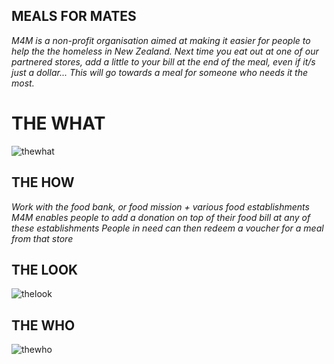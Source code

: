 ## MEALS FOR MATES

*M4M is a non-profit organisation aimed at making it easier for people to help the the homeless in New Zealand.
Next time you eat out at one of our partnered stores, add a little to your bill at the end of the meal, even if it/s just a dollar... This will go towards a meal for someone who needs it the most.*

# THE WHAT

![thewhat](https://user-images.githubusercontent.com/36146995/44000965-4dc13b1e-9e7d-11e8-9128-2f3a204ef004.png)


## THE HOW

*Work with the food bank, or food mission + various food establishments
M4M enables people to add a donation on top of their food bill at any of these establishments
People in need can then redeem a voucher for a meal from that store*

## THE LOOK

![thelook](https://user-images.githubusercontent.com/36146995/44000863-9e591aa8-9e7b-11e8-92bb-6ad8339639d8.png)

## THE WHO

![thewho](https://user-images.githubusercontent.com/36146995/44001005-ed062c2a-9e7d-11e8-8e47-0c783388d46c.png)

